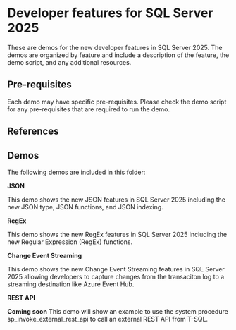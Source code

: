 # Developer features for SQL Server 2025

These are demos for the new developer features in SQL Server 2025. The demos are organized by feature and include a description of the feature, the demo script, and any additional resources.

## Pre-requisites

Each demo may have specific pre-requisites. Please check the demo script for any pre-requisites that are required to run the demo.

## References

## Demos

The following demos are included in this folder:

**JSON**

This demo shows the new JSON features in SQL Server 2025 including the new JSON type, JSON functions, and JSON indexing.

**RegEx**

This demo shows the new RegEx features in SQL Server 2025 including the new Regular Expression (RegEx) functions.

**Change Event Streaming**

This demo shows the new Change Event Streaming features in SQL Server 2025 allowing developers to capture changes from the transaciton log to a streaming destination like Azure Event Hub.

**REST API**

**Coming soon** This demo will show an example to use the system procedure sp_invoke_external_rest_api to call an external REST API from T-SQL.